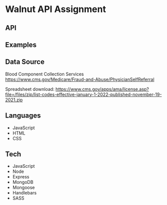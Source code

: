 # Walnut API Assignment

## API

## Examples

## Data Source

Blood Component Collection Services
https://www.cms.gov/Medicare/Fraud-and-Abuse/PhysicianSelfReferral

Spreadsheet download:
https://www.cms.gov/apps/ama/license.asp?file=/files/zip/list-codes-effective-january-1-2022-published-november-19-2021.zip

## Languages

- JavaScript
- HTML
- CSS

## Tech

- JavaScript
- Node
- Express
- MongoDB
- Mongoose
- Handlebars
- SASS
